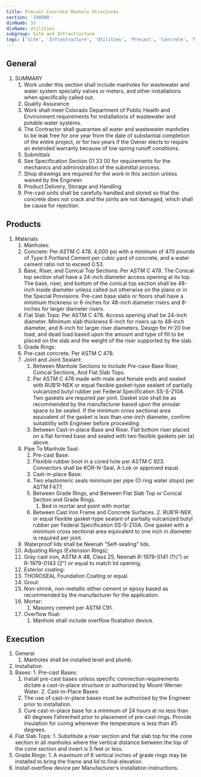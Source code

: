 ```yaml
---
title: Precast Concrete Manhole Structures
section: '330500'
divNumb: 33
divName: Utilities
subgroup: Site and Infrastructure
tags: ['Site', 'Infrastructure', 'Utilities', 'Precast', 'Concrete', 'Manhole', 'Structures']
---
```


## General

1. SUMMARY
   1. Work under this section shall include manholes for wastewater and water system specialty valves or meters, and other installations when specifically called out. 
	1. Quality Assurance
    1. Work shall meet Colorado Department of Public Health and Environment requirements for installations of wastewater and potable water systems.
    1. The Contractor shall guarantee all water and wastewater manholes to be leak free for one year from the date of substantial completion of the entire project, or for two years if the Owner elects to require an extended warranty because of low spring runoff conditions.
	2. Submittals
      1. See Specification Section 01 33 00 for requirements for the mechanics and administration of the submittal process.
      2. Shop drawings are required for the work in this section unless waived by the Engineer. 
      1. Product Delivery, Storage and Handling
      2. Pre-cast units shall be carefully handled and stored so that the concrete does not crack and the joints are not damaged, which shall be cause for rejection.
## Products

1. Materials
   1. Manholes:
   	1. Concrete: Per ASTM C 478. 4,000 psi with a minimum of 470 pounds of Type II Portland Cement per cubic yard of concrete, and a water cement ratio not to exceed 0.53.
   	2. Base, Riser, and Conical Top Sections: Per ASTM C 478. The Conical top section shall have a 24-inch diameter access opening at its top. The base, riser, and bottom of the conical top section shall be 48-inch inside diameter unless called out otherwise on the plans or in the Special Provisions. Pre-cast base slabs or floors shall have a minimum thickness or 6-inches for 48-inch diameter risers and 8-inches for larger diameter risers.
   	3. Flat Slab Tops: Per ASTM C 478. Access opening shall be 24-inch diameter. Minimum slab thickness 6-inch for risers up to 48-inch diameter, and 8-inch for larger riser diameters. Design for H-20 live load, and dead load based upon the amount and type of fill to be placed on the slab and the weight of the riser supported by the slab.
	1. Grade Rings:
   	1. Pre-cast concrete. Per ASTM C 478.
	2. Joint and Joint Sealant:
		1. Between Manhole Sections to Include Pre-case Base Riser, Conical Sections, And Flat Slab Tops.
		2. Per ASTM C 478 made with male and female ends and sealed with RUB’R-NEK or equal flexible gasket-type sealant of partially vulcanized butyl rubber per Federal Specification SS-S-210A. Two gaskets are required per joint. Gasket size shall be as recommended by the manufacturer based upon the annular space to be sealed. If the minimum cross sectional area equivalent of the gasket is less than one-inch diameter, confirm suitability with Engineer before proceeding.
		3. Between Cast-in-place Base and Riser. Flat bottom riser placed on a flat formed base and sealed with two flexible gaskets per (a) above.
	3. Pipe To Manhole Seal:
		1. Pre-cast Base:
   		1. Flexible rubber boot in a cored hole per ASTM C 923. Connectors shall be KOR-N-Seal, A-Lok or approved equal.
		2. Cast-in-place Base:
   		1. Two elastomeric seals minimum per pipe (O ring water stops) per ASTM F477.
   		2. Between Grade Rings, and Between Flat Slab Top or Conical Section and Grade Rings.
			1. Bed in mortar and point with mortar.
   		1. Between Cast Iron Frame and Concrete Surfaces.
			2. RUB’R-NEK or equal flexible gasket-type sealant of partially vulcanized butyl rubber per Federal Specification SS-S-210A. One gasket with a minimum cross sectional area equivalent to one inch in diameter is required per joint.
      1. Waterproof lids shall be Neenah “Self-sealing” lids.
	4. Adjusting Rings (Extension Rings):
   	1. Gray cast iron, ASTM A 48, Class 25, Neenah R-1979-0141 (1½”) or R-1979-0143 (2”) or equal to match lid opening.
	5. Exterior coating:
   	1. THOROSEAL Foundation Coating or equal.
	6. Grout:
   	1. Non-shrink, non-metallic either cement or epoxy based as recommended by the manufacturer for the application.
	7.  Mortar:
    	1.  Masonry cement per ASTM C91. 
	8.  Overflow float:
    	1. Manhole shall include overflow floatation device.

## Execution

1. General
   1. Manholes shall be installed level and plumb. 
1. Installation
  1. Bases:
   	1. Pre-cast Bases:
      1. Install pre-cast bases unless specific connection requirements dictate a cast-in-place structure or authorized by Mount Werner Water.
   	2. Cast-in-Place Bases:
      1. The use of cast-in-place bases must be authorized by the Engineer prior to installation.
      2. Cure cast-in-place base for a minimum of 24 hours at no less than 40 degrees Fahrenheit prior to placement of pre-cast rings. Provide insulation for curing whenever the temperature is less than 45 degrees.
  2. Flat Slab Tops:
    1. Substitute a riser section and flat slab top for the cone section in all manholes where the vertical distance between the top of the cone section and invert is 5 feet or less.
  3. Grade Rings:
    1. A maximum of 6 vertical inches of grade rings may be installed to bring the frame and lid to final elevation. 
  4. Install overflow device per Manufacturer’s installation instructions.

